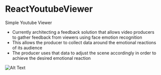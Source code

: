 # ReactYoutubeViewer
Simple Youtube Viewer
- Currently architecting a feedback solution that allows video producers to gather feedback from viewers using face emotion recognition
- This allows the producer to collect data around the emotional reactions of its audience
- The producer uses that data to adjust the scene accordingly in order to achieve the desired emotional reaction

![Alt Text](https://zippy.gfycat.com/JoyousEnragedBullfrog.gif)
